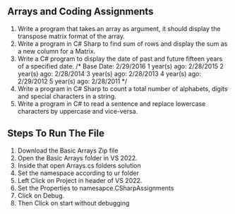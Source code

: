 ## Arrays and Coding Assignments
  1. Write a program that takes an array as argument, it should display the transpose matrix format of the array.
  2. Write a program in C# Sharp to find sum of rows and display the sum as a new column for a Matrix.
  3. Write a C# program to display the date of past and future fifteen years of a specified date. /*
      Base Date: 2/29/2016
      1 year(s) ago: 2/28/2015
      2 year(s) ago: 2/28/2014
      3 year(s) ago: 2/28/2013
      4 year(s) ago: 2/29/2012
      5 year(s) ago: 2/28/2011
      */
  4. Write a program in C# Sharp to count a total number of alphabets, digits and special characters in a string.
  5. Write a program in C# to read a sentence and replace lowercase characters by uppercase and vice-versa.


## Steps To Run The File
  1. Download the Basic Arrays Zip file
  2. Open the Basic Arrays folder in VS 2022.
  3. Inside that open Arrays.cs folders solution 
  4. Set the namespace according to ur folder
  5. Left Click on Project in header of VS 2022.
  6. Set the Properties to namesapce.CSharpAssignments
  7. Click on Debug.
  8. Then Click on start without debugging




